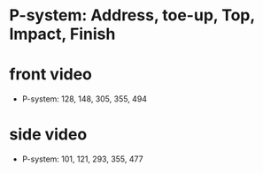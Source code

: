# P-system: Address, toe-up, Top, Impact, Finish

# front video

* P-system: 128, 148, 305, 355, 494

# side video

* P-system: 101, 121, 293, 355, 477
